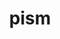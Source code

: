 ---
title: "pism"
layout: cache
categories: [package, v0.18.1]
meta: {"versions": ["1.1.4"], "compilers": ["gcc@=7.3.1"], "oss": ["amzn2"], "platforms": ["linux"], "targets": ["aarch64", "graviton2", "x86_64_v3", "x86_64_v4"], "stacks": ["aws-ahug", "aws-ahug-aarch64", "root"], "num_specs": 4, "num_specs_by_stack": {"root": 4, "aws-ahug-aarch64": 2, "aws-ahug": 2}}
spec_details: [{"hash": "sevb3gwi7usq6iydp2w65anv3esc7lza", "compiler": "gcc@=7.3.1", "versions": ["1.1.4"], "os": "amzn2", "platform": "linux", "target": "aarch64", "variants": ["build_type=RelWithDebInfo", "~doc", "~everytrace", "~examples", "~extra", "~icebin", "~ipo", "~parallel-hdf5", "~parallel-netcdf3", "~parallel-netcdf4", "+proj", "~python", "+shared"], "stacks": ["root", "aws-ahug-aarch64"], "size": "-", "tarball": "https://binaries.spack.io/v0.18.1/build_cache/linux-amzn2-aarch64/gcc-7.3.1/pism-1.1.4/linux-amzn2-aarch64-gcc-7.3.1-pism-1.1.4-sevb3gwi7usq6iydp2w65anv3esc7lza.spack"}, {"hash": "qckkoq3qtkyfyq6pdb2qxvxogv66bj6p", "compiler": "gcc@=7.3.1", "versions": ["1.1.4"], "os": "amzn2", "platform": "linux", "target": "x86_64_v3", "variants": ["build_type=RelWithDebInfo", "~doc", "~everytrace", "~examples", "~extra", "~icebin", "~ipo", "~parallel-hdf5", "~parallel-netcdf3", "~parallel-netcdf4", "+proj", "~python", "+shared"], "stacks": ["root", "aws-ahug"], "size": "-", "tarball": "https://binaries.spack.io/v0.18.1/build_cache/linux-amzn2-x86_64_v3/gcc-7.3.1/pism-1.1.4/linux-amzn2-x86_64_v3-gcc-7.3.1-pism-1.1.4-qckkoq3qtkyfyq6pdb2qxvxogv66bj6p.spack"}, {"hash": "own2tuw4647o4uqmk62rjmfyl3p2fiwx", "compiler": "gcc@=7.3.1", "versions": ["1.1.4"], "os": "amzn2", "platform": "linux", "target": "x86_64_v4", "variants": ["build_type=RelWithDebInfo", "~doc", "~everytrace", "~examples", "~extra", "~icebin", "~ipo", "~parallel-hdf5", "~parallel-netcdf3", "~parallel-netcdf4", "+proj", "~python", "+shared"], "stacks": ["root", "aws-ahug"], "size": "-", "tarball": "https://binaries.spack.io/v0.18.1/build_cache/linux-amzn2-x86_64_v4/gcc-7.3.1/pism-1.1.4/linux-amzn2-x86_64_v4-gcc-7.3.1-pism-1.1.4-own2tuw4647o4uqmk62rjmfyl3p2fiwx.spack"}, {"hash": "5mst3cdbszwmkynzjndc62u3stxo4qs7", "compiler": "gcc@=7.3.1", "versions": ["1.1.4"], "os": "amzn2", "platform": "linux", "target": "graviton2", "variants": ["build_type=RelWithDebInfo", "~doc", "~everytrace", "~examples", "~extra", "~icebin", "~ipo", "~parallel-hdf5", "~parallel-netcdf3", "~parallel-netcdf4", "+proj", "~python", "+shared"], "stacks": ["root", "aws-ahug-aarch64"], "size": "-", "tarball": "https://binaries.spack.io/v0.18.1/build_cache/linux-amzn2-graviton2/gcc-7.3.1/pism-1.1.4/linux-amzn2-graviton2-gcc-7.3.1-pism-1.1.4-5mst3cdbszwmkynzjndc62u3stxo4qs7.spack"}]
---